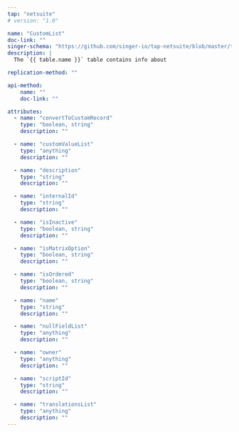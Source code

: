 ```yaml
---
tap: "netsuite"
# version: "1.0"

name: "CustomList"
doc-link: ""
singer-schema: "https://github.com/singer-io/tap-netsuite/blob/master/tap_netsuite/schemas/CustomList.json"
description: |
  The `{{ table.name }}` table contains info about 

replication-method: ""

api-method:
    name: ""
    doc-link: ""

attributes:
  - name: "convertToCustomRecord"
    type: "boolean, string"
    description: ""

  - name: "customValueList"
    type: "anything"
    description: ""

  - name: "description"
    type: "string"
    description: ""

  - name: "internalId"
    type: "string"
    description: ""

  - name: "isInactive"
    type: "boolean, string"
    description: ""

  - name: "isMatrixOption"
    type: "boolean, string"
    description: ""

  - name: "isOrdered"
    type: "boolean, string"
    description: ""

  - name: "name"
    type: "string"
    description: ""

  - name: "nullFieldList"
    type: "anything"
    description: ""

  - name: "owner"
    type: "anything"
    description: ""

  - name: "scriptId"
    type: "string"
    description: ""

  - name: "translationsList"
    type: "anything"
    description: ""
---
```

